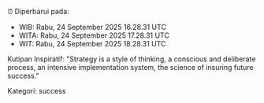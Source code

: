 ⏰ Diperbarui pada:
- WIB: Rabu, 24 September 2025 16.28.31 UTC
- WITA: Rabu, 24 September 2025 17.28.31 UTC
- WIT: Rabu, 24 September 2025 18.28.31 UTC

Kutipan Inspiratif:
"Strategy is a style of thinking, a conscious and deliberate process, an intensive implementation system, the science of insuring future success."


Kategori: success

